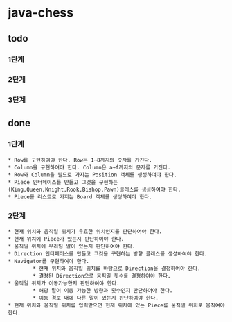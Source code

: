 # java-chess

## todo
### 1단계
### 2단계
### 3단계
    

## done
### 1단계
    * Row를 구현하여야 한다. Row는 1~8까지의 숫자를 가진다.
    * Column을 구현하여야 한다. Column은 a~f까지의 문자를 가진다.
    * Row와 Column을 필드로 가지는 Position 객체를 생성하여야 한다.
    * Piece 인터페이스를 만들고 그것을 구현하는 (King,Queen,Knight,Rook,Bishop,Pawn)클래스를 생성하여야 한다.
    * Piece를 리스트로 가지는 Board 객체를 생성하여야 한다.
      
### 2단계
    * 현재 위치와 움직일 위치가 유효한 위치인지를 판단하여야 한다.
    * 현재 위치에 Piece가 있는지 판단하여야 한다.
    * 움직일 위치에 우리팀 말이 있는지 판단하여야 한다.
    * Direction 인터페이스를 만들고 그것을 구현하는 방향 클래스를 생성하여야 한다.
    * Navigator를 구현하여야 한다.
            * 현재 위치와 움직일 위치를 바탕으로 Direction을 결정하여야 한다.
            * 결정된 Direction으로 움직일 횟수를 결정하여야 한다.
    * 움직일 위치가 이동가능한지 판단하여야 한다.
            * 해당 말이 이동 가능한 방향과 횟수인지 판단하여야 한다.
            * 이동 경로 내에 다른 말이 있는지 판단하여야 한다.
    * 현재 위치와 움직일 위치를 입력받으면 현재 위치에 있는 Piece를 움직일 위치로 움직여야한다.        